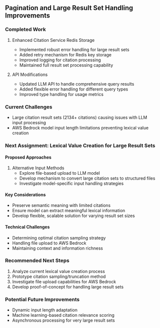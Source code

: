 ## Pagination and Large Result Set Handling Improvements

### Completed Work
1. Enhanced Citation Service Redis Storage
   - Implemented robust error handling for large result sets
   - Added retry mechanism for Redis key storage
   - Improved logging for citation processing
   - Maintained full result set processing capability

2. API Modifications
   - Updated LLM API to handle comprehensive query results
   - Added flexible error handling for different query types
   - Improved type handling for usage metrics

### Current Challenges
- Large citation result sets (2134+ citations) causing issues with LLM input processing
- AWS Bedrock model input length limitations preventing lexical value creation

### Next Assignment: Lexical Value Creation for Large Result Sets
#### Proposed Approaches
1. Alternative Input Methods
   - Explore file-based upload to LLM model
   - Develop mechanism to convert large citation sets to structured files
   - Investigate model-specific input handling strategies

#### Key Considerations
- Preserve semantic meaning with limited citations
- Ensure model can extract meaningful lexical information
- Develop flexible, scalable solution for varying result set sizes

#### Technical Challenges
- Determining optimal citation sampling strategy
- Handling file upload to AWS Bedrock
- Maintaining context and information richness

### Recommended Next Steps
1. Analyze current lexical value creation process
2. Prototype citation sampling/truncation method
3. Investigate file upload capabilities for AWS Bedrock
4. Develop proof-of-concept for handling large result sets

### Potential Future Improvements
- Dynamic input length adaptation
- Machine learning-based citation relevance scoring
- Asynchronous processing for very large result sets
